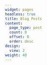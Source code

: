 ```yaml
---
widget: pages
headless: true
title: Blog Posts
content:
  page_type: post
  count: 0
  offset: 0
  order: desc
design:
  view: 2
weight: 40
---
```

